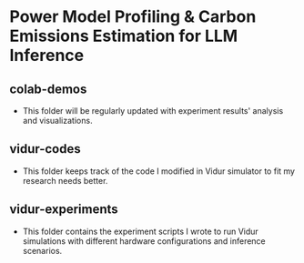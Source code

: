 # Power Model Profiling & Carbon Emissions Estimation for LLM Inference 

## colab-demos
- This folder will be regularly updated with experiment results' analysis and visualizations.

## vidur-codes
- This folder keeps track of the code I modified in Vidur simulator to fit my research needs better.

## vidur-experiments
- This folder contains the experiment scripts I wrote to run Vidur simulations with different hardware configurations and inference scenarios. 

